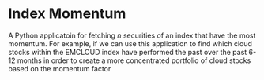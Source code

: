 # Index Momentum
A Python applicatoin for fetching *n* securities
of an index that have the most momentum. For example,
if we can use this application to find which cloud stocks
within the EMCLOUD index have performed the past over the past
6-12 months in order to create a more concentrated portfolio
of cloud stocks based on the momentum factor